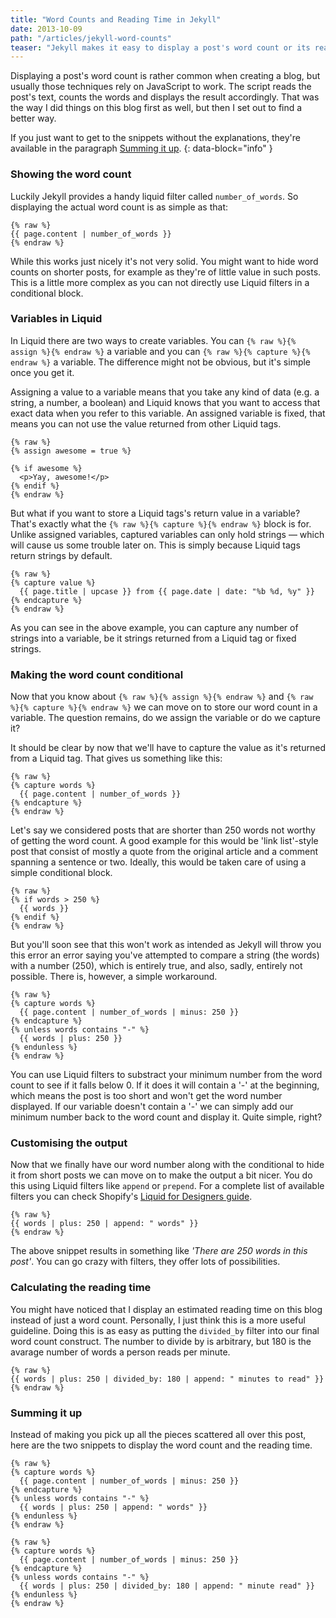 ```yaml
---
title: "Word Counts and Reading Time in Jekyll"
date: 2013-10-09
path: "/articles/jekyll-word-counts"
teaser: "Jekyll makes it easy to display a post's word count or its reading time using no JavaScript whatsoever."
---
```


Displaying a post's word count is rather common when creating a blog, but usually those techniques rely on JavaScript to work. The script reads the post's text, counts the words and displays the result accordingly. That was the way I did things on this blog first as well, but then I set out to find a better way.

If you just want to get to the snippets without the explanations, they're available in the paragraph [Summing it up](#summing-it-up "Jump to this paragraph").
{: data-block="info" }

### Showing the word count

Luckily Jekyll provides a handy liquid filter called `number_of_words`. So displaying the actual word count is as simple as that:

``` liquid
{% raw %}
{{ page.content | number_of_words }}
{% endraw %}
```

While this works just nicely it's not very solid. You might want to hide word counts on shorter posts, for example as they're of little value in such posts. This is a little more complex as you can not directly use Liquid filters in a conditional block.

### Variables in Liquid

In Liquid there are two ways to create variables. You can `{% raw %}{% assign %}{% endraw %}` a variable and you can `{% raw %}{% capture %}{% endraw %}` a variable. The difference might not be obvious, but it's simple once you get it.

Assigning a value to a variable means that you take any kind of data (e.g. a string, a number, a boolean) and Liquid knows that you want to access that exact data when you refer to this variable. An assigned variable is fixed, that means you can not use the value returned from other Liquid tags.

``` liquid
{% raw %}
{% assign awesome = true %}

{% if awesome %}
  <p>Yay, awesome!</p>
{% endif %}
{% endraw %}
```

But what if you want to store a Liquid tags's return value in a variable? That's exactly what the `{% raw %}{% capture %}{% endraw %}` block is for. Unlike assigned variables, captured variables can only hold strings — which will cause us some trouble later on. This is simply because Liquid tags return strings by default.

``` liquid
{% raw %}
{% capture value %}
  {{ page.title | upcase }} from {{ page.date | date: "%b %d, %y" }}
{% endcapture %}
{% endraw %}
```

As you can see in the above example, you can capture any number of strings into a variable, be it strings returned from a Liquid tag or fixed strings.

### Making the word count conditional

Now that you know about `{% raw %}{% assign %}{% endraw %}` and `{% raw %}{% capture %}{% endraw %}` we can move on to store our word count in a variable. The question remains, do we assign the variable or do we capture it?

It should be clear by now that we'll have to capture the value as it's returned from a Liquid tag. That gives us something like this:

``` liquid
{% raw %}
{% capture words %}
  {{ page.content | number_of_words }}
{% endcapture %}
{% endraw %}
```

Let's say we considered posts that are shorter than 250 words not worthy of getting the word count. A good example for this would be 'link list'-style post that consist of mostly a quote from the original article and a comment spanning a sentence or two. Ideally, this would be taken care of using a simple conditional block.

``` liquid
{% raw %}
{% if words > 250 %}
  {{ words }}
{% endif %}
{% endraw %}
```

But you'll soon see that this won't work as intended as Jekyll will throw you this error an error saying you've attempted to compare a string (the words) with a number (250), which is entirely true, and also, sadly, entirely not possible. There is, however, a simple workaround.

``` liquid
{% raw %}
{% capture words %}
  {{ page.content | number_of_words | minus: 250 }}
{% endcapture %}
{% unless words contains "-" %}
  {{ words | plus: 250 }}
{% endunless %}
{% endraw %}
```

You can use Liquid filters to substract your minimum number from the word count to see if it falls below 0. If it does it will contain a '-' at the beginning, which means the post is too short and won't get the word number displayed. If our variable doesn't contain a '-' we can simply add our minimum number back to the word count and display it. Quite simple, right?

### Customising the output

Now that we finally have our word number along with the conditional to hide it from short posts we can move on to make the output a bit nicer. You do this using Liquid filters like `append` or `prepend`. For a complete list of available filters you can check Shopify's [Liquid for Designers guide](https://github.com/Shopify/liquid/wiki/Liquid-for-Designers#standard-filters "Shopify's guide for Liquid").

``` liquid
{% raw %}
{{ words | plus: 250 | append: " words" }}
{% endraw %}
```

The above snippet results in something like _'There are 250 words in this post'_. You can go crazy with filters, they offer lots of possibilities.

### Calculating the reading time

You might have noticed that I display an estimated reading time on this blog instead of just a word count. Personally, I just think this is a more useful guideline. Doing this is as easy as putting the `divided_by` filter into our final word count construct. The number to divide by is arbitrary, but 180 is the avarage number of words a person reads per minute.

``` liquid
{% raw %}
{{ words | plus: 250 | divided_by: 180 | append: " minutes to read" }}
{% endraw %}
```

### Summing it up

Instead of making you pick up all the pieces scattered all over this post, here are the two snippets to display the word count and the reading time.

``` liquid
{% raw %}
{% capture words %}
  {{ page.content | number_of_words | minus: 250 }}
{% endcapture %}
{% unless words contains "-" %}
  {{ words | plus: 250 | append: " words" }}
{% endunless %}
{% endraw %}
```

``` liquid
{% raw %}
{% capture words %}
  {{ page.content | number_of_words | minus: 250 }}
{% endcapture %}
{% unless words contains "-" %}
  {{ words | plus: 250 | divided_by: 180 | append: " minute read" }}
{% endunless %}
{% endraw %}
```
